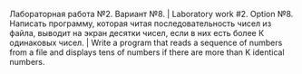 Лабораторная работа №2. Вариант №8. | Laboratory work #2. Option №8.
Написать программу, которая читая последовательность чисел из файла,  выводит на экран десятки чисел, если в них есть более К одинаковых чисел. | Write a program that reads a sequence of numbers from a file and displays tens of numbers if there are more than K identical numbers.
